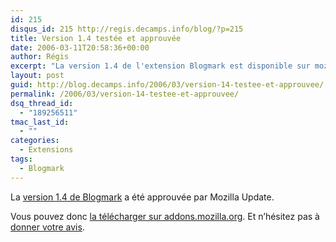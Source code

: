 ```yaml
---
id: 215
disqus_id: 215 http://regis.decamps.info/blog/?p=215
title: Version 1.4 testée et approuvée
date: 2006-03-11T20:58:36+00:00
author: Régis
excerpt: "La version 1.4 de l'extension Blogmark est disponible sur mozilla update"
layout: post
guid: http://blog.decamps.info/2006/03/version-14-testee-et-approuvee/
permalink: /2006/03/version-14-testee-et-approuvee/
dsq_thread_id:
  - "189256511"
tmac_last_id:
  - ""
categories:
  - Extensions
tags:
  - Blogmark
---
```

La [version 1.4 de Blogmark](http://blog.decamps.info/2006/02/nouvelle-version-de-blogmark/) a été approuvée par Mozilla Update.

Vous pouvez donc [la télécharger sur addons.mozilla.org](https://addons.mozilla.org/extensions/moreinfo.php?id=1487&application=firefox). Et n’hésitez pas à [donner votre avis](https://addons.mozilla.org/extensions/moreinfo.php?application=firefox&id=1487&page=opinion).
